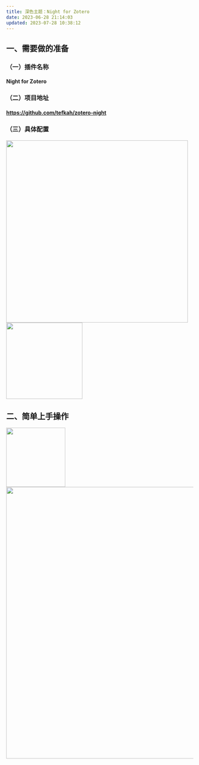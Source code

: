 ```yaml
---
title: 深色主题：Night for Zotero
date: 2023-06-28 21:14:03
updated: 2023-07-28 10:38:12
---
```


## 一、需要做的准备

### （一）插件名称

#### Night for Zotero

### （二）项目地址

#### <https://github.com/tefkah/zotero-night>

### （三）具体配置

#### <img src="https://cdn.nlark.com/yuque/0/2022/png/442008/1666874117226-a3171e25-4720-4cd3-9f40-6074dc5531c9.png" width="489" id="u85a87d5b" class="ne-image"><img src="https://cdn.nlark.com/yuque/0/2022/png/442008/1666874136366-316fdec2-5a04-4dde-b0f3-7c35c2355a6e.png" width="205" id="uf5ec3f68" class="ne-image">

## 二、简单上手操作

<img src="https://cdn.nlark.com/yuque/0/2022/png/442008/1666874263232-c5762fb8-0025-4c50-b237-bd5bd36b0c4b.png" width="159" id="uf5b4e0d8" class="ne-image">

<img src="https://cdn.nlark.com/yuque/0/2022/png/442008/1666665192904-92518a56-95b8-4bb5-bae3-d25e38333c28.png" width="728.8889081978509" id="mZuQY" class="ne-image">
